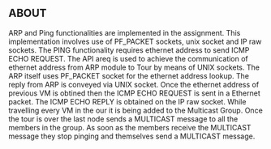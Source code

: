 ABOUT
-----
ARP and Ping functionalities are implemented in the assignment.
This implementation involves use of PF_PACKET sockets, unix socket and IP raw sockets.
The PING functionality requires ethernet address to send ICMP ECHO REQUEST.
The API areq is used to achieve the communication of ethernet address from ARP module to Tour by means of UNIX sockets.
The ARP itself uses PF_PACKET socket for the ethernet address lookup.
The reply from ARP is conveyed via UNIX socket.
Once the ethernet address of previous VM is obtined then the ICMP ECHO REQUEST is sent in a Ethernet packet.
The ICMP ECHO REPLY is obtained on the IP raw socket.
While travelling every VM in the our it is being added to the Multicast Group.
Once the tour is over the last node sends a MULTICAST message to all the members in the group.
As soon as the members receive the MULTICAST message they stop pinging and themselves send a MULTICAST message.